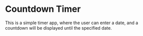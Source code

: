 # Countdown Timer

This is a simple timer app, where the user can enter a date, and a countdown will be displayed until the specified date.
